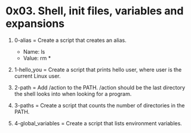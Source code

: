 # 0x03. Shell, init files, variables and expansions

1. 0-alias = Create a script that creates an alias.

	* Name: ls
	* Value: rm *
2. 1-hello_you = Create a script that prints hello user, where user is the current Linux user.
3. 2-path = Add /action to the PATH. /action should be the last directory the shell looks into when looking for a program.
4. 3-paths = Create a script that counts the number of directories in the PATH.
5. 4-global_variables = Create a script that lists environment variables.
